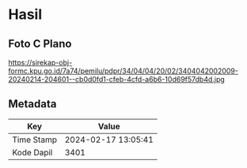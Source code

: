 # Hasil

## Foto C Plano

https://sirekap-obj-formc.kpu.go.id/7a74/pemilu/pdpr/34/04/04/20/02/3404042002009-20240214-204601--cb0d0fd1-cfeb-4cfd-a6b6-10d69f57db4d.jpg


## Metadata

| Key        | Value               |
| ---------- | ------------------- |
| Time Stamp | 2024-02-17 13:05:41 |
| Kode Dapil | 3401                |



